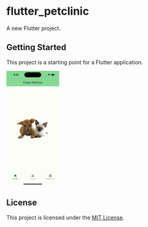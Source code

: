 # flutter_petclinic

A new Flutter project.

## Getting Started

This project is a starting point for a Flutter application.

<img src="assets/screenshot_home.png" alt="Home Page" height="300px">



## License

This project is licensed under the [MIT License](LICENSE).
